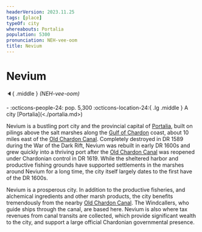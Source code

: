 ```yaml
---
headerVersion: 2023.11.25
tags: [place]
typeOf: city
whereabouts: Portalia
population: 5300
pronunciation: NEH-vee-oom
title: Nevium
---
```

# Nevium
:speaker:{ .middle } *(NEH-vee-oom)*  
<div class="grid cards ext-narrow-margin ext-one-column" markdown>
-  
    :octicons-people-24: pop. 5,300  
    :octicons-location-24:{ .lg .middle } A city [Portalia](<./portalia.md>)  
</div>


Nevium is a bustling port city and the provincial capital of [Portalia](<./portalia.md>), built on pilings above the salt marshes along the [Gulf of Chardon](<../../gulf-of-chardon.md>) coast, about 10 miles east of the [Old Chardon Canal](<./old-chardon-canal.md>). Completely destroyed in DR 1589 during the War of the Dark Rift, Nevium was rebuilt in early DR 1600s and grew quickly into a thriving port after the [Old Chardon Canal](<./old-chardon-canal.md>) was reopened under Chardonian control in DR 1619. While the sheltered harbor and productive fishing grounds have supported settlements in the marshes around Nevium for a long time, the city itself largely dates to the first have of the DR 1600s. 

Nevium is a prosperous city. In addition to the productive fisheries, and alchemical ingredients and other marsh products, the city benefits tremendously from the nearby [Old Chardon Canal](<./old-chardon-canal.md>). The Windcallers, who guide ships through the canal, are based here. Nevium is also where tax revenues from canal transits are collected, which provide significant wealth to the city, and support a large official Chardonian governmental presence. 